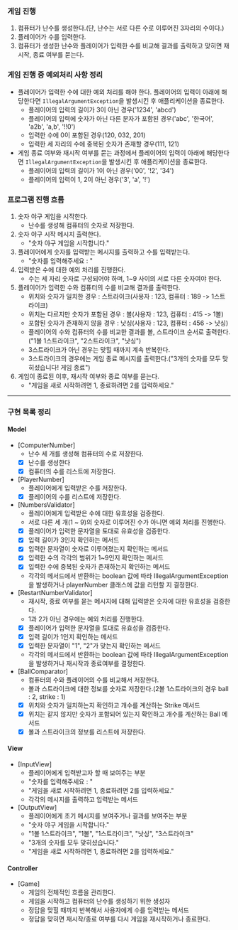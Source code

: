 ### 게임 진행

1. 컴퓨터가 난수를 생성한다.(단, 난수는 서로 다른 수로 이루어진 3자리의 수이다.)
2. 플레이어가 수를 입력한다.
3. 컴퓨터가 생성한 난수와 플레이어가 입력한 수를 비교해 결과를 출력하고 맞히면 재시작, 종료 여부를 묻는다.

### 게임 진행 중 예외처리 사항 정리

- 플레이어가 입력한 수에 대한 예외 처리를 해야 한다. 플레이어의 입력이 아래에 해당한다면 `IllegalArgumentException`을 발생시킨 후 애플리케이션을 종료한다.
    - 플레이어의 입력의 길이가 3이 아닌 경우('1234', 'abcd')
    - 플레이어의 입력에 숫자가 아닌 다른 문자가 포함된 경우('abc', '한국어', 'a2b', 'a,b', '!!0')
    - 입력한 수에 0이 포함된 경우(120, 032, 201)
    - 입력한 세 자리의 수에 중복된 숫자가 존재할 경우(111, 121)
- 게임 종료 여부와 재시작 여부를 묻는 과정에서 플레이어의 입력이 아래에 해당한다면 `IllegalArgumentException`을 발생시킨 후 애플리케이션을 종료한다.
    - 플레이어의 입력의 길이가 1이 아닌 경우('00', '!2', '34')
    - 플레이어의 입력이 1, 2이 아닌 경우('3', 'a', '!')

### 프로그램 진행 흐름

1. 숫자 야구 게임을 시작한다.
    - 난수를 생성해 컴퓨터의 숫자로 저장한다.
2. 숫자 야구 시작 메시지 출력한다.
    - "숫자 야구 게임을 시작합니다."
3. 플레이어에게 숫자를 입력받는 메시지를 출력하고 수를 입력받는다.
    - "숫자를 입력해주세요 : "
4. 입력받은 수에 대한 예외 처리를 진행한다.
    - 수는 세 자리 숫자로 구성되어야 하며, 1~9 사이의 서로 다른 숫자여야 한다.
5. 플레이어가 입력한 수와 컴퓨터의 수를 비교해 결과를 출력한다.
    - 위치와 숫자가 일치한 경우 : 스트라이크(사용자 : 123, 컴퓨터 : 189 -> 1스트라이크)
    - 위치는 다르지만 숫자가 포함된 경우 : 볼(사용자 : 123, 컴퓨터 : 415 -> 1볼)
    - 포함된 숫자가 존재하지 않을 경우 : 낫싱(사용자 : 123, 컴퓨터 : 456 -> 낫싱)
    - 플레이어의 수와 컴퓨터의 수를 비교한 결과를 볼, 스트라이크 순서로 출력한다.("1볼 1스트라이크", "2스트라이크", "낫싱")
    - 3스트라이크가 아닌 경우는 맞힐 때까지 계속 반복한다.
    - 3스트라이크의 경우에는 게임 종료 메시지를 출력한다.("3개의 숫자를 모두 맞히셨습니다! 게임 종료")
6. 게임이 종료된 이후, 재시작 여부와 종료 여부를 묻는다.
    - "게임을 새로 시작하려면 1, 종료하려면 2를 입력하세요."

---

### 구현 목록 정리

#### Model

- [ComputerNumber]
    - 난수 세 개를 생성해 컴퓨터의 수로 저장한다.
    - [x] 난수를 생성한다
    - [x] 컴퓨터의 수를 리스트에 저장한다.
- [PlayerNumber]
    - 플레이어에게 입력받은 수를 저장한다.
    - [x] 플레이어의 수를 리스트에 저장한다.
- [NumbersValidator]
    - 플레이어에게 입력받은 수에 대한 유효성을 검증한다.
    - 서로 다른 세 개(1 ~ 9)의 숫자로 이루어진 수가 아니면 예외 처리를 진행한다.
    - [x] 플레이어가 입력한 문자열을 토대로 유효성을 검증한다.
    - [x] 입력 길이가 3인지 확인하는 메서드
    - [x] 입력한 문자열이 숫자로 이루어졌는지 확인하는 메서드
    - [x] 입력한 수의 각각의 범위가 1~9인지 확인하는 메서드
    - [x] 입력한 수에 중복된 숫자가 존재하는지 확인하는 메서드
    - 각각의 메서드에서 반환하는 boolean 값에 따라 IllegalArgumentException을 발생하거나 playerNumber 클래스에 값을 리턴할 지 결정한다.
- [RestartNumberValidator]
    - 재시작, 종료 여부를 묻는 메시지에 대해 입력받은 숫자에 대한 유효성을 검증한다.
    - 1과 2가 아닌 경우에는 예외 처리를 진행한다.
    - [x] 플레이어가 입력한 문자열을 토대로 유효성을 검증한다.
    - [x] 입력 길이가 1인지 확인하는 메서드
    - [x] 입력한 문자열이 "1", "2"가 맞는지 확인하는 메서드
    - 각각의 메서드에서 반환하는 boolean 값에 따라 IllegalArgumentException을 발생하거나 재시작과 종료여부를 결정한다.
- [BallComparator]
    - 컴퓨터의 수와 플레이어의 수를 비교해서 저장한다.
    - 볼과 스트라이크에 대한 정보를 숫자로 저장한다.(2볼 1스트라이크의 경우 ball : 2, strike : 1)
    - [x] 위치와 숫자가 일치하는지 확인하고 개수를 계산하는 Strike 메서드
    - [x] 위치는 같지 않지만 숫자가 포함되어 있는지 확인하고 개수를 계산하는 Ball 메서드
    - [x] 볼과 스트라이크의 정보를 리스트에 저장한다.

#### View

- [InputView]
    - 플레이어에게 입력받고자 할 때 보여주는 부분
    - "숫자를 입력해주세요 : "
    - "게임을 새로 시작하려면 1, 종료하려면 2를 입력하세요."
    - 각각의 메시지를 출력하고 입력받는 메서드
- [OutputView]
    - 플레이어에게 초기 메시지를 보여주거나 결과를 보여주는 부분
    - "숫자 야구 게임을 시작합니다."
    - "1볼 1스트라이크", "1볼", "1스트라이크", "낫싱", "3스트라이크"
    - "3개의 숫자를 모두 맞히셨습니다."
    - "게임을 새로 시작하려면 1, 종료하려면 2를 입력하세요."

#### Controller

- [Game]
    - 게임의 전체적인 흐름을 관리한다.
    - 게임을 시작하고 컴퓨터의 난수를 생성하기 위한 생성자
    - 정답을 맞힐 때까지 반복해서 사용자에게 수를 입력받는 메서드
    - 정답을 맞히면 재시작/종료 여부를 다시 게임을 재시작하거나 종료한다.
